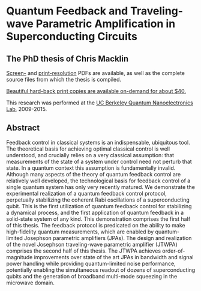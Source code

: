 # Quantum Feedback and Traveling-wave Parametric Amplification in Superconducting Circuits
## The PhD thesis of Chris Macklin

[Screen-](../blob/master/thesis_screenres.pdf) and [print-resolution](../blob/master/thesis.pdf) PDFs are available, as well as the complete source files from which the thesis is compiled.

[Beautiful hard-back print copies are available on-demand for about $40.](http://www.lulu.com/shop/christopher-macklin/quantum-feedback-and-traveling-wave-parametric-amplification-in-superconducting-circuits/hardcover/product-23528189.html)

This research was performed at the [UC Berkeley Quantum Nanoelectronics Lab](qnl.berkeley.edu), 2009-2015.

## Abstract

Feedback control in classical systems is an indispensable, ubiquitous tool.  The theoretical basis for achieving optimal classical control is well understood, and crucially relies on a very classical assumption: that measurements of the state of a system under control need not perturb that state.  In a quantum context this assumption is fundamentally invalid.  Although many aspects of the theory of quantum feedback control are relatively well developed, the technological basis for feedback control of a single quantum system has only very recently matured.  We demonstrate the experimental realization of a quantum feedback control protocol, perpetually stabilizing the coherent Rabi oscillations of a superconducting qubit.  This is the first utilization of quantum feedback control for stabilizing a dynamical process, and the first application of quantum feedback in a solid-state system of any kind.  This demonstration comprises the first half of this thesis.  The feedback protocol is predicated on the ability to make high-fidelity quantum measurements, which are enabled by quantum-limited Josephson parametric amplifiers (JPAs).  The design and realization of the novel Josephson traveling-wave parametric amplifier (JTWPA) comprises the second half of this thesis.  The JTWPA achieves order-of-magnitude improvements over state of the art JPAs in bandwidth and signal power handling while providing quantum-limited noise performance, potentially enabling the simultaneous readout of dozens of superconducting qubits and the generation of broadband multi-mode squeezing in the microwave domain.
